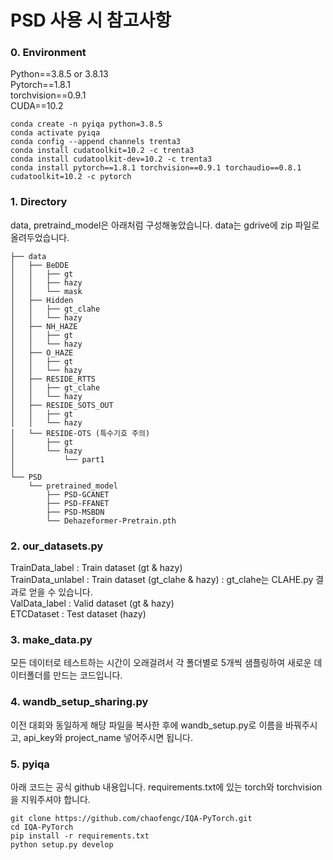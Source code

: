 # PSD 사용 시 참고사항

### 0. Environment
Python==3.8.5 or 3.8.13 <br>
Pytorch==1.8.1 <br>
torchvision==0.9.1 <br>
CUDA==10.2 <br>

```
conda create -n pyiqa python=3.8.5
conda activate pyiqa
conda config --append channels trenta3
conda install cudatoolkit=10.2 -c trenta3
conda install cudatoolkit-dev=10.2 -c trenta3
conda install pytorch==1.8.1 torchvision==0.9.1 torchaudio==0.8.1 cudatoolkit=10.2 -c pytorch
```

### 1. Directory
data, pretraind_model은 아래처럼 구성해놓았습니다.
data는 gdrive에 zip 파일로 올려두었습니다.
```
├── data
│   ├── BeDDE
│   │   ├── gt
│   │   ├── hazy
│   │   └── mask
│   ├── Hidden
│   │   ├── gt_clahe
│   │   └── hazy
│   ├── NH_HAZE
│   │   ├── gt
│   │   └── hazy
│   ├── O_HAZE
│   │   ├── gt
│   │   └── hazy
│   ├── RESIDE_RTTS
│   │   ├── gt_clahe
│   │   └── hazy
│   ├── RESIDE_SOTS_OUT
│   │   ├── gt
│   │   └── hazy
│   └── RESIDE-OTS (특수기호 주의)
│       ├── gt
│       └── hazy
│           └── part1
│
└── PSD
    └── pretrained_model
        ├── PSD-GCANET
        ├── PSD-FFANET
        ├── PSD-MSBDN
        └── Dehazeformer-Pretrain.pth
``` 

### 2. our_datasets.py
TrainData_label : Train dataset (gt & hazy) <br>
TrainData_unlabel : Train dataset (gt_clahe & hazy) : gt_clahe는 CLAHE.py 결과로 얻을 수 있습니다. <br>
ValData_label : Valid dataset (gt & hazy) <br>
ETCDataset : Test dataset (hazy) <br>

### 3. make_data.py
모든 데이터로 테스트하는 시간이 오래걸려서 각 폴더별로 5개씩 샘플링하여 새로운 데이터폴더를 만드는 코드입니다.

### 4. wandb_setup_sharing.py
이전 대회와 동일하게 해당 파일을 복사한 후에 wandb_setup.py로 이름을 바꿔주시고, api_key와 project_name 넣어주시면 됩니다.

### 5. pyiqa
아래 코드는 공식 github 내용입니다.
requirements.txt에 있는 torch와 torchvision을 지워주셔야 합니다.

```
git clone https://github.com/chaofengc/IQA-PyTorch.git
cd IQA-PyTorch
pip install -r requirements.txt
python setup.py develop
```
